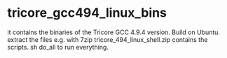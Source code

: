 # tricore_gcc494_linux_bins
it contains the binaries of the Tricore GCC 4.9.4 version. Build on Ubuntu.
extract the files e.g. with 7zip
tricore_494_linux_shell.zip contains the scripts. sh do_all to run everything.
